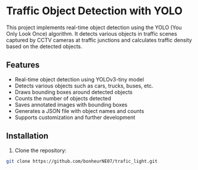 # Traffic Object Detection with YOLO

This project implements real-time object detection using the YOLO (You Only Look Once) algorithm. It detects various objects in traffic scenes captured by CCTV cameras at traffic junctions and calculates traffic density based on the detected objects.

## Features

- Real-time object detection using YOLOv3-tiny model
- Detects various objects such as cars, trucks, buses, etc.
- Draws bounding boxes around detected objects
- Counts the number of objects detected
- Saves annotated images with bounding boxes
- Generates a JSON file with object names and counts
- Supports customization and further development

## Installation

1. Clone the repository:

```bash
git clone https://github.com/bonheurNE07/trafic_light.git


```
